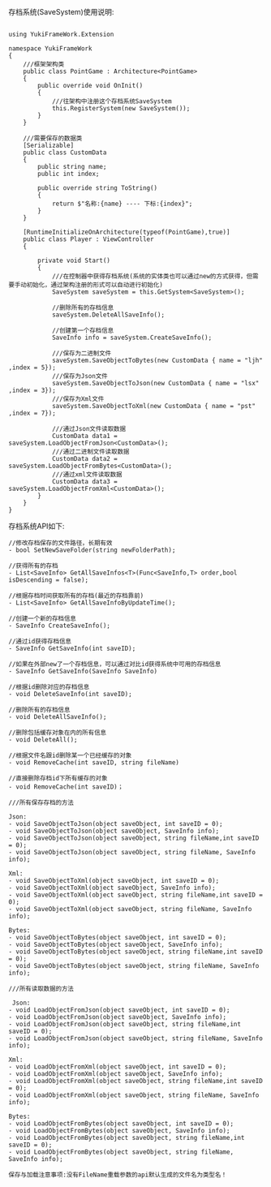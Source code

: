 存档系统(SaveSystem)使用说明:


```

using YukiFrameWork.Extension

namespace YukiFrameWork
{
	///框架架构类
	public class PointGame : Architecture<PointGame>
    {       
        public override void OnInit()
        {
            ///往架构中注册这个存档系统SaveSystem
            this.RegisterSystem(new SaveSystem());
        }       
    }

    ///需要保存的数据类
    [Serializable]
    public class CustomData
    {
        public string name;
        public int index;

        public override string ToString()
        {
            return $"名称:{name} ---- 下标:{index}";
        }
    }
    
    [RuntimeInitializeOnArchitecture(typeof(PointGame),true)]
    public class Player : ViewController
    {      

        private void Start()
        { 
            ///在控制器中获得存档系统(系统的实体类也可以通过new的方式获得，但需要手动初始化，通过架构注册的形式可以自动进行初始化)
            SaveSystem saveSystem = this.GetSystem<SaveSystem>();           

            //删除所有的存档信息
            saveSystem.DeleteAllSaveInfo();

            //创建第一个存档信息
            SaveInfo info = saveSystem.CreateSaveInfo();

            ///保存为二进制文件
            saveSystem.SaveObjectToBytes(new CustomData { name = "ljh" ,index = 5});
            ///保存为Json文件
            saveSystem.SaveObjectToJson(new CustomData { name = "lsx" ,index = 3});
            ///保存为Xml文件
            saveSystem.SaveObjectToXml(new CustomData { name = "pst" ,index = 7});
      
            ///通过Json文件读取数据
            CustomData data1 = saveSystem.LoadObjectFromJson<CustomData>();
            ///通过二进制文件读取数据
            CustomData data2 = saveSystem.LoadObjectFromBytes<CustomData>();
            ///通过xml文件读取数据
            CustomData data3 = saveSystem.LoadObjectFromXml<CustomData>();          
        }
    }
}

```

存档系统API如下:
    
    //修改存档保存的文件路径，长期有效
    - bool SetNewSaveFolder(string newFolderPath);
    
    //获得所有的存档
    - List<SaveInfo> GetAllSaveInfos<T>(Func<SaveInfo,T> order,bool isDescending = false);

    //根据存档时间获取所有的存档(最近的存档靠前)
    - List<SaveInfo> GetAllSaveInfoByUpdateTime();

    //创建一个新的存档信息
    - SaveInfo CreateSaveInfo();

    //通过id获得存档信息
    - SaveInfo GetSaveInfo(int saveID);

    //如果在外部new了一个存档信息，可以通过对比id获得系统中可用的存档信息
    - SaveInfo GetSaveInfo(SaveInfo SaveInfo)

    //根据id删除对应的存档信息
    - void DeleteSaveInfo(int saveID);

    //删除所有的存档信息
    - void DeleteAllSaveInfo();

    //删除包括缓存对象在内的所有信息
    - void DeleteAll();

    //根据文件名跟id删除某一个已经缓存的对象
    - void RemoveCache(int saveID, string fileName)

    //直接删除存档id下所有缓存的对象
    - void RemoveCache(int saveID)；

    ///所有保存存档的方法

    Json:    
    - void SaveObjectToJson(object saveObject, int saveID = 0);
    - void SaveObjectToJson(object saveObject, SaveInfo info);
    - void SaveObjectToJson(object saveObject, string fileName,int saveID = 0);
    - void SaveObjectToJson(object saveObject, string fileName, SaveInfo info);

    Xml:
    - void SaveObjectToXml(object saveObject, int saveID = 0);
    - void SaveObjectToXml(object saveObject, SaveInfo info);
    - void SaveObjectToXml(object saveObject, string fileName,int saveID = 0);
    - void SaveObjectToXml(object saveObject, string fileName, SaveInfo info);

    Bytes:
    - void SaveObjectToBytes(object saveObject, int saveID = 0);
    - void SaveObjectToBytes(object saveObject, SaveInfo info);
    - void SaveObjectToBytes(object saveObject, string fileName,int saveID = 0);
    - void SaveObjectToBytes(object saveObject, string fileName, SaveInfo info);

    ///所有读取数据的方法

     Json:    
    - void LoadObjectFromJson(object saveObject, int saveID = 0);
    - void LoadObjectFromJson(object saveObject, SaveInfo info);
    - void LoadObjectFromJson(object saveObject, string fileName,int saveID = 0);
    - void LoadObjectFromJson(object saveObject, string fileName, SaveInfo info);
           
    Xml:   
    - void LoadObjectFromXml(object saveObject, int saveID = 0);
    - void LoadObjectFromXml(object saveObject, SaveInfo info);
    - void LoadObjectFromXml(object saveObject, string fileName,int saveID = 0);
    - void LoadObjectFromXml(object saveObject, string fileName, SaveInfo info);
           
    Bytes:
    - void LoadObjectFromBytes(object saveObject, int saveID = 0);
    - void LoadObjectFromBytes(object saveObject, SaveInfo info);
    - void LoadObjectFromBytes(object saveObject, string fileName,int saveID = 0);
    - void LoadObjectFromBytes(object saveObject, string fileName, SaveInfo info);

    保存与加载注意事项:没有FileName重载参数的api默认生成的文件名为类型名！


	